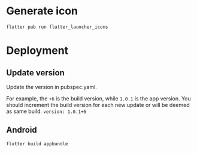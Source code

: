 # Generate icon
```
flutter pub run flutter_launcher_icons
```

# Deployment

## Update version
Update the version in pubspec.yaml.

For example, the `+6` is the build version, while `1.0.1` is the app version.
You should increment the build version for each new update or will be deemed as same build.
`version: 1.0.1+6`

## Android
`flutter build appbundle`
